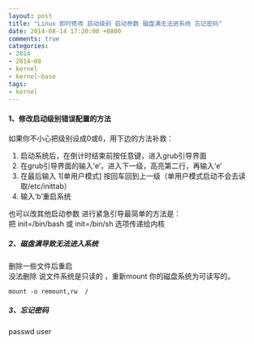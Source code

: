 ```yaml
---
layout: post
title: "Linux 即时修改 启动级别 启动参数 磁盘满无法进系统 忘记密码"
date: 2014-08-14 17:20:00 +0800
comments: true
categories:
- 2014
- 2014~08
- kernel
- kernel~base
tags:
- kernel
---
```

#### 1、修改启动级别错误配置的方法
如果你不小心把级别设成0或6，用下边的方法补救：  
1. 启动系统后，在倒计时结束前按任意键，进入grub引导界面   
2. 在grub引导界面的输入‘e’，进入下一级，高亮第二行，再输入‘e’  
3. 在最后输入 1[单用户模式] 按回车回到上一级（单用户模式启动不会去读取/etc/inittab）
4. 输入‘b’重启系统

也可以改其他启动参数
进行紧急引导最简单的方法是：  
把 init=/bin/bash 或 init=/bin/sh 选项传递给内核

##### 2、磁盘满导致无法进入系统
删除一些文件后重启  
没法删除 说文件系统是只读的 ，重新mount 你的磁盘系统为可读写的。  
```
mount -o remount,rw  /
```

##### 3、忘记密码
passwd user

